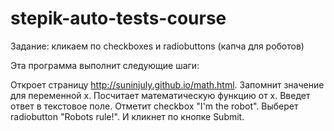 # stepik-auto-tests-course
Задание: кликаем по checkboxes и radiobuttons (капча для роботов)

Эта программа выполнит следующие шаги:

Откроет страницу http://suninjuly.github.io/math.html.
Запомнит значение для переменной x.
Посчитает математическую функцию от x.
Введет ответ в текстовое поле.
Отметит checkbox "I'm the robot".
Выберет radiobutton "Robots rule!".
И кликнет по кнопке Submit.